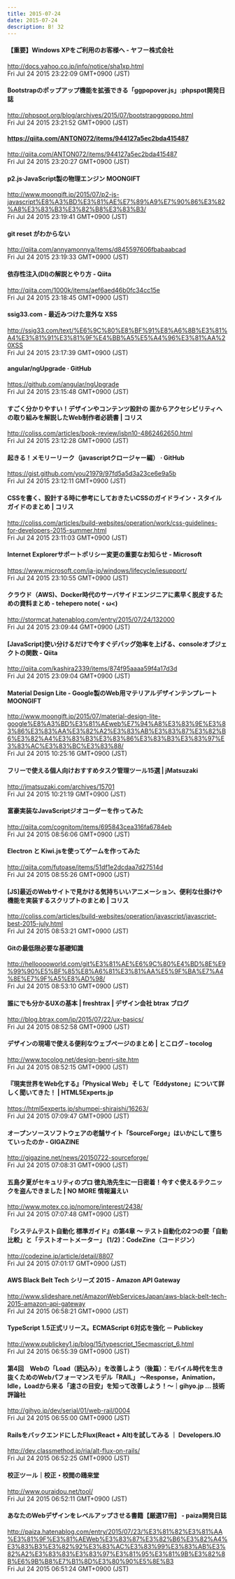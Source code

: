 ```yaml
---
title: 2015-07-24
date: 2015-07-24
description: B! 32
---
```


#### 【重要】Windows XPをご利用のお客様へ - ヤフー株式会社
http://docs.yahoo.co.jp/info/notice/sha1xp.html<br>
Fri Jul 24 2015 23:22:09 GMT+0900 (JST)<br>


#### Bootstrapのポップアップ機能を拡張できる「ggpopover.js」:phpspot開発日誌
http://phpspot.org/blog/archives/2015/07/bootstrapggpopo.html<br>
Fri Jul 24 2015 23:21:52 GMT+0900 (JST)<br>


#### https://qiita.com/ANTON072/items/944127a5ec2bda415487
http://qiita.com/ANTON072/items/944127a5ec2bda415487<br>
Fri Jul 24 2015 23:20:27 GMT+0900 (JST)<br>


#### p2.js·JavaScript製の物理エンジン MOONGIFT
http://www.moongift.jp/2015/07/p2-js-javascript%E8%A3%BD%E3%81%AE%E7%89%A9%E7%90%86%E3%82%A8%E3%83%B3%E3%82%B8%E3%83%B3/<br>
Fri Jul 24 2015 23:19:41 GMT+0900 (JST)<br>


#### git reset がわからない
http://qiita.com/annyamonnya/items/d845597606fbabaabcad<br>
Fri Jul 24 2015 23:19:33 GMT+0900 (JST)<br>


#### 依存性注入(DI)の解説とやり方 - Qiita
http://qiita.com/1000k/items/aef6aed46b0fc34cc15e<br>
Fri Jul 24 2015 23:18:45 GMT+0900 (JST)<br>


#### ssig33.com - 最近みつけた意外な XSS
http://ssig33.com/text/%E6%9C%80%E8%BF%91%E8%A6%8B%E3%81%A4%E3%81%91%E3%81%9F%E4%BB%A5%E5%A4%96%E3%81%AA%20XSS<br>
Fri Jul 24 2015 23:17:39 GMT+0900 (JST)<br>


#### angular/ngUpgrade · GitHub
https://github.com/angular/ngUpgrade<br>
Fri Jul 24 2015 23:15:48 GMT+0900 (JST)<br>


####   すごく分かりやすい！デザインやコンテンツ設計の 面からアクセシビリティへの取り組みを解説したWeb制作者必読書 | コリス
http://coliss.com/articles/book-review/isbn10-4862462650.html<br>
Fri Jul 24 2015 23:12:28 GMT+0900 (JST)<br>


#### 起きる！メモリーリーク（javascriptクロージャー編） · GitHub
https://gist.github.com/you21979/97fd5a5d3a23ce6e9a5b<br>
Fri Jul 24 2015 23:12:11 GMT+0900 (JST)<br>


####   CSSを書く、設計する時に参考にしておきたいCSSのガイドライン・スタイルガイドのまとめ | コリス
http://coliss.com/articles/build-websites/operation/work/css-guidelines-for-developers-2015-summer.html<br>
Fri Jul 24 2015 23:11:03 GMT+0900 (JST)<br>


#### Internet Explorerサポートポリシー変更の重要なお知らせ - Microsoft
https://www.microsoft.com/ja-jp/windows/lifecycle/iesupport/<br>
Fri Jul 24 2015 23:10:55 GMT+0900 (JST)<br>


#### クラウド（AWS)、Docker時代のサーバサイドエンジニアに素早く脱皮するための資料まとめ - tehepero note(・ω<)
http://stormcat.hatenablog.com/entry/2015/07/24/132000<br>
Fri Jul 24 2015 23:09:44 GMT+0900 (JST)<br>


#### [JavaScript]使い分けるだけで今すぐデバッグ効率を上げる、consoleオブジェクトの関数 - Qiita
http://qiita.com/kashira2339/items/874f95aaaa59f4a17d3d<br>
Fri Jul 24 2015 23:09:04 GMT+0900 (JST)<br>


#### Material Design Lite - Google製のWeb用マテリアルデザインテンプレート MOONGIFT
http://www.moongift.jp/2015/07/material-design-lite-google%E8%A3%BD%E3%81%AEweb%E7%94%A8%E3%83%9E%E3%83%86%E3%83%AA%E3%82%A2%E3%83%AB%E3%83%87%E3%82%B6%E3%82%A4%E3%83%B3%E3%83%86%E3%83%B3%E3%83%97%E3%83%AC%E3%83%BC%E3%83%88/<br>
Fri Jul 24 2015 10:25:16 GMT+0900 (JST)<br>


#### フリーで使える個人向けおすすめタスク管理ツール15選 | jMatsuzaki
http://jmatsuzaki.com/archives/15701<br>
Fri Jul 24 2015 10:21:19 GMT+0900 (JST)<br>


#### 富豪実装なJavaScriptジオコーダーを作ってみた
http://qiita.com/cognitom/items/695843cea316fa6784eb<br>
Fri Jul 24 2015 08:56:06 GMT+0900 (JST)<br>


#### Electron と Kiwi.jsを使ってゲームを作ってみた
http://qiita.com/futoase/items/51df1e2dcdaa7d27514d<br>
Fri Jul 24 2015 08:55:26 GMT+0900 (JST)<br>


####   [JS]最近のWebサイトで見かける気持ちいいアニメーション、便利な仕掛けや機能を実装するスクリプトのまとめ | コリス
http://coliss.com/articles/build-websites/operation/javascript/javascript-best-2015-july.html<br>
Fri Jul 24 2015 08:53:21 GMT+0900 (JST)<br>


####  Gitの最低限必要な基礎知識
http://hellooooworld.com/git%E3%81%AE%E6%9C%80%E4%BD%8E%E9%99%90%E5%BF%85%E8%A6%81%E3%81%AA%E5%9F%BA%E7%A4%8E%E7%9F%A5%E8%AD%98/<br>
Fri Jul 24 2015 08:53:10 GMT+0900 (JST)<br>


#### 誰にでも分かるUXの基本 | freshtrax | デザイン会社 btrax ブログ
http://blog.btrax.com/jp/2015/07/22/ux-basics/<br>
Fri Jul 24 2015 08:52:58 GMT+0900 (JST)<br>


#### デザインの現場で使える便利なウェブページのまとめ  |  とこログ – tocolog
http://www.tocolog.net/design-benri-site.htm<br>
Fri Jul 24 2015 08:52:15 GMT+0900 (JST)<br>


#### 『現実世界をWeb化する』「Physical Web」そして「Eddystone」について詳しく聞いてきた！ | HTML5Experts.jp
https://html5experts.jp/shumpei-shiraishi/16263/<br>
Fri Jul 24 2015 07:09:47 GMT+0900 (JST)<br>


#### オープンソースソフトウェアの老舗サイト「SourceForge」はいかにして堕ちていったのか - GIGAZINE
http://gigazine.net/news/20150722-sourceforge/<br>
Fri Jul 24 2015 07:08:31 GMT+0900 (JST)<br>


#### 五島夕夏がセキュリティのプロ 徳丸浩先生に一日密着！今すぐ使えるテクニックを盗んできました | NO MORE 情報漏えい
http://www.motex.co.jp/nomore/interest/2438/<br>
Fri Jul 24 2015 07:07:48 GMT+0900 (JST)<br>


#### 『システムテスト自動化 標準ガイド』の第4章 ～ テスト自動化の2つの要「自動比較」と「テストオートメーター」 (1/2)：CodeZine（コードジン）
http://codezine.jp/article/detail/8807<br>
Fri Jul 24 2015 07:01:17 GMT+0900 (JST)<br>


#### AWS Black Belt Tech シリーズ 2015 - Amazon API Gateway
http://www.slideshare.net/AmazonWebServicesJapan/aws-black-belt-tech-2015-amazon-api-gateway<br>
Fri Jul 24 2015 06:58:21 GMT+0900 (JST)<br>


#### TypeScript 1.5正式リリース。ECMAScript 6対応を強化 － Publickey
http://www.publickey1.jp/blog/15/typescript_15ecmascript_6.html<br>
Fri Jul 24 2015 06:55:39 GMT+0900 (JST)<br>


#### 第4回　Webの「Load（読込み）」を改善しよう（後篇）：モバイル時代を生き抜くためのWebパフォーマンスモデル「RAIL」 ～Response，Animation，Idle，Loadから来る「速さの目安」を知って改善しよう！～｜gihyo.jp … 技術評論社
http://gihyo.jp/dev/serial/01/web-rail/0004<br>
Fri Jul 24 2015 06:55:00 GMT+0900 (JST)<br>


#### RailsをバックエンドにしたFlux(React + Alt)を試してみる ｜ Developers.IO
http://dev.classmethod.jp/ria/alt-flux-on-rails/<br>
Fri Jul 24 2015 06:52:25 GMT+0900 (JST)<br>


#### 校正ツール｜校正・校閲の鴎来堂
http://www.ouraidou.net/tool/<br>
Fri Jul 24 2015 06:52:11 GMT+0900 (JST)<br>


#### あなたのWebデザインをレベルアップさせる書籍【厳選17冊】 - paiza開発日誌
http://paiza.hatenablog.com/entry/2015/07/23/%E3%81%82%E3%81%AA%E3%81%9F%E3%81%AEWeb%E3%83%87%E3%82%B6%E3%82%A4%E3%83%B3%E3%82%92%E3%83%AC%E3%83%99%E3%83%AB%E3%82%A2%E3%83%83%E3%83%97%E3%81%95%E3%81%9B%E3%82%8B%E6%9B%B8%E7%B1%8D%E3%80%90%E5%8E%B3<br>
Fri Jul 24 2015 06:51:24 GMT+0900 (JST)<br>


